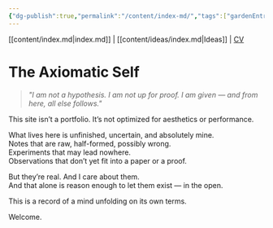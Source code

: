 ```yaml
---
{"dg-publish":true,"permalink":"/content/index-md/","tags":["gardenEntry"]}
---
```


[[content/index.md\|index.md]] | [[content/ideas/index.md\|Ideas]] | [CV](static/cv.pdf)

# The Axiomatic Self

> *"I am not a hypothesis. I am not up for proof. I am given — and from here, all else follows."*

This site isn’t a portfolio. It’s not optimized for aesthetics or performance.

What lives here is unfinished, uncertain, and absolutely mine.  
Notes that are raw, half-formed, possibly wrong.  
Experiments that may lead nowhere.  
Observations that don’t yet fit into a paper or a proof.

But they’re real. And I care about them.  
And that alone is reason enough to let them exist — in the open.

This is a record of a mind unfolding on its own terms.

Welcome.
